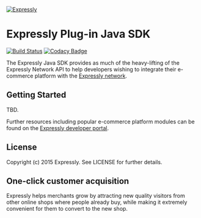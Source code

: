 [![Expressly](https://buyexpressly.com/assets/img/expressly-logo-sm-gray.png)](https://buyexpressly.com)
# Expressly Plug-in Java SDK

[![Build Status](https://api.travis-ci.org/expressly/expressly-plugin-sdk-java-core.png)](https://travis-ci.org/expressly/expressly-plugin-sdk-java-core)
[![Codacy Badge](https://api.codacy.com/project/badge/grade/1b014cca6abd4f57b9387d19d391cafa)](https://www.codacy.com/app/marc-g-smith/expressly-plugin-sdk-java-core)

The Expressly Java SDK provides as much of the heavy-lifting of the Expressly Network API to help developers wishing to
integrate their e-commerce platform with the [Expressly network](https://buyexpressly.com).

## Getting Started

TBD.

Further resources including popular e-commerce platform modules can be found on the 
[Expressly developer portal](http://developer.buyexpressly.com).

## License

Copyright (c) 2015 Expressly. See LICENSE for further details.

## One-click customer acquisition

Expressly helps merchants grow by attracting new quality visitors from other online shops where people already buy, 
while making it extremely convenient for them to convert to the new shop.

